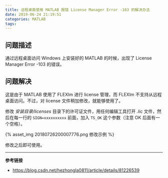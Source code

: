 ```yaml
---
title: 远程桌面使用 MATLAB 报错 License Manager Error -103 的解决办法
date: 2019-06-24 21:19:51
categories: MATLAB
tags:
---
```

## 问题描述

通过远程桌面访问 Windows 上安装好的 MATLAB 的时候，出现了 License Manager Error -103 的错误。

## 问题解决

这是由于 MATLAB 使用了 FLEXlm 进行 license 管理，而 FLEXlm 不支持从远程桌面访问。不过，对 license 文件稍加修改，就能够使用了。

修改 *安装目录/licenses* 目录下的许可证文件，用任何编辑工具打开 *.lic* 文件，然后在每一行的 `SIGN=xxxxxxxxxx` 前面，加入 `TS_OK` 这个参数（注意 OK 后面有一个空格）。

{% asset_img 20180726200007776.png 修改示例 %}

修改之后即可使用。

---

**参考链接**

+ https://blog.csdn.net/hezhongla0811/article/details/81226539
